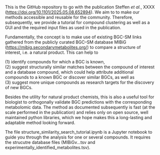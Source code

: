 This is the GitHub repository to go with the publication Steffen _et al._, XXXX (https://doi.org/10.1101/2025.05.08.652894). 
We aim to to make our methods accessible and reusable for the community. Therefore, subsequently, we provide a tutorial for compound clustering as well as a GUI and the required input files as used in the publication.

Fundamentally, the concept is to make use of existing BGC-SM links gathered from the publicly curated BGC–SM database MIBiG (https://mibig.secondarymetabolites.org/) to compare a structure of interest, i.e. a natural product. This can help to 

 (1) identify compounds for which a BGC is known,   
 (2) suggest structurally similar matches between the compound of interest and a database compound, which could help attribute additional compounds to a known BGC or discover similar BGCs, as well as  
 (3) suggest more unique compounds as research targets for the discovery of new BGCs.

Besides the utility for natural product chemists, this is also a useful tool for biologist to orthogonally validate BGC predictions with the corresponding metabolomic data.
The method as documented subsequently is fast (at the scale performed in the publication) and relies only on open source, well maintained python libraries, which we hope makes this a long-lasting and adaptable method looking forward.

The file structure_similarity_search_tutorial.ipynb is a Jupyter notebook to guide you through the analysis for one or several compounds. It requires the strucutre database files (MIBiGv...tsv and experimentally_identified_metabolites.tsv).
